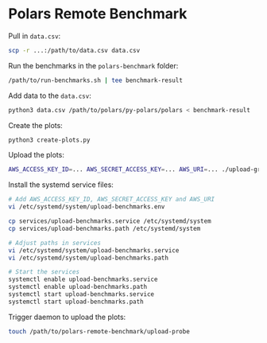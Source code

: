 # Polars Remote Benchmark

Pull in `data.csv`:

```bash
scp -r ...:/path/to/data.csv data.csv
```

Run the benchmarks in the `polars-benchmark` folder:

```bash
/path/to/run-benchmarks.sh | tee benchmark-result
```

Add data to the `data.csv`:

```bash
python3 data.csv /path/to/polars/py-polars/polars < benchmark-result
```

Create the plots:

```bash
python3 create-plots.py
```

Upload the plots:

```bash
AWS_ACCESS_KEY_ID=... AWS_SECRET_ACCESS_KEY=... AWS_URI=... ./upload-graphs.sh
```

Install the systemd service files:

```bash
# Add AWS_ACCESS_KEY_ID, AWS_SECRET_ACCESS_KEY and AWS_URI
vi /etc/systemd/system/upload-benchmarks.env

cp services/upload-benchmarks.service /etc/systemd/system
cp services/upload-benchmarks.path /etc/systemd/system

# Adjust paths in services
vi /etc/systemd/system/upload-benchmarks.service
vi /etc/systemd/system/upload-benchmarks.path

# Start the services
systemctl enable upload-benchmarks.service
systemctl enable upload-benchmarks.path
systemctl start upload-benchmarks.service
systemctl start upload-benchmarks.path
```

Trigger daemon to upload the plots:

```bash
touch /path/to/polars-remote-benchmark/upload-probe
```
